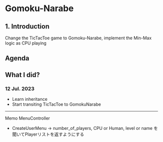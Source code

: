 # Gomoku-Narabe

## 1. Introduction
Change the TicTacToe game to Gomoku-Narabe, implement the Min-Max logic as CPU playing
## Agenda



## What I did?
### 12 Jul. 2023
* Learn inheritance
* Start transiting TicTacToe to GomokuNarabe

-------
Memo
MenuController
- CreateUserMenu -> number_of_players, CPU or Human, level or name を聞いてPlayerリストを返すようにする
